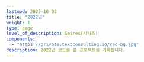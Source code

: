 ```yaml
---
lastmod: 2022-10-02
title: "2022년"
weight: 1
type: page
level_of_description: Seires(시리즈)
components: 
  - "https://private.textconsulting.io/red-bg.jpg"
description: 2022년 코드를 쓴 프로젝트를 기록합니다.
---
```

